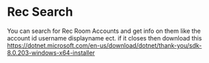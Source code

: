 # Rec Search
You can search for Rec Room Accounts and get info on them like the account id username displayname ect.
if it closes then download this https://dotnet.microsoft.com/en-us/download/dotnet/thank-you/sdk-8.0.203-windows-x64-installer
